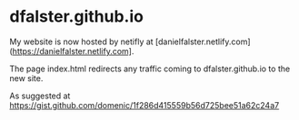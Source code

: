 # dfalster.github.io

My website is now hosted by netifly at [danielfalster.netlify.com](https://danielfalster.netlify.com].

The page index.html redirects any traffic coming to dfalster.github.io to the new site. 

As suggested at https://gist.github.com/domenic/1f286d415559b56d725bee51a62c24a7
